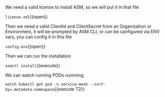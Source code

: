 We need a valid license to install ASM, so we will put it in that file 

`license.xml`{{open}}

Then we need a valid ClientId and ClientSecret from an Organization or Environment, it will be prompted by ASM CLI, or can be canfigured via ENV vars, you can config it in this file

`config.env`{{open}}

Then we can run the installation

`asmctl install`{{execute}}

We can watch running PODs runnning

`watch kubectl get pod -n service-mesh --sort-by=.metadata.namespace`{{execute T2}}